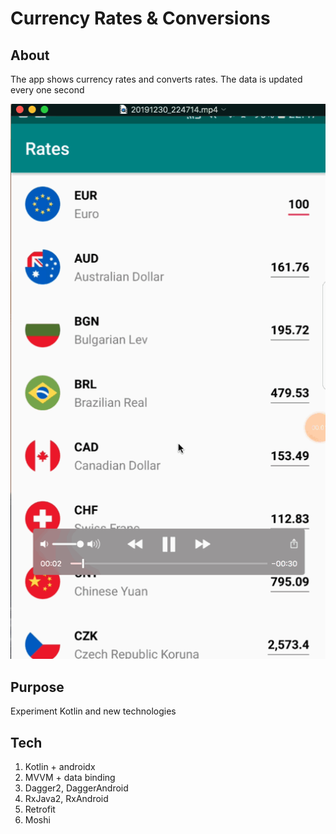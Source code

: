 # Currency Rates & Conversions 
About 
-----
The app shows currency rates and converts rates. The data is updated every one second

![](Rates.gif)

Purpose 
-----
Experiment Kotlin and new technologies

Tech
-----
1. Kotlin + androidx
2. MVVM + data binding
3. Dagger2, DaggerAndroid
4. RxJava2, RxAndroid 
5. Retrofit
6. Moshi
